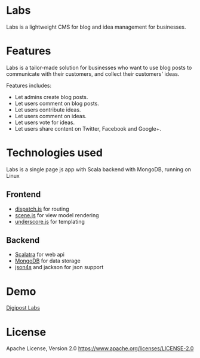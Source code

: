 Labs
====

Labs is a lightweight CMS for blog and idea management for businesses.

Features
========

Labs is a tailor-made solution for businesses who want to use blog posts to communicate with their customers, and collect their customers' ideas.

Features includes:

* Let admins create blog posts.
* Let users comment on blog posts.
* Let users contribute ideas.
* Let users comment on ideas.
* Let users vote for ideas.
* Let users share content on Twitter, Facebook and Google+.

Technologies used
=================

Labs is a single page js app with Scala backend with MongoDB, running on Linux

## Frontend

* [dispatch.js](https://github.com/olav/dispatch.js) for routing
* [scene.js](https://github.com/olav/scene.js) for view model rendering
* [underscore.js](http://underscorejs.org/) for templating

## Backend

* [Scalatra](http://scalatra.org/) for web api
* [MongoDB](http://www.mongodb.org/) for data storage
* [json4s](https://github.com/json4s/json4s) and jackson for json support

Demo
====

[Digipost Labs](https://labs.digipost.no)

License
=======

Apache License, Version 2.0
https://www.apache.org/licenses/LICENSE-2.0
